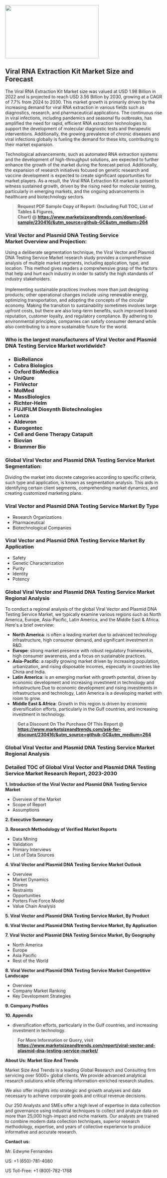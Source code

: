 <p><img class="alignnone size-medium wp-image-20088" src="https://ffe5etoiles.com/wp-content/uploads/2024/12/MST1-300x171.png" alt="" width="300" height="171" /></p><h2>Viral RNA Extraction Kit Market Size and Forecast</h2><p>The Viral RNA Extraction Kit Market size was valued at USD 1.98 Billion in 2022 and is projected to reach USD 3.56 Billion by 2030, growing at a CAGR of 7.7% from 2024 to 2030. This market growth is primarily driven by the increasing demand for viral RNA extraction in various fields such as diagnostics, research, and pharmaceutical applications. The continuous rise in viral infections, including pandemics and seasonal flu outbreaks, has amplified the need for rapid, efficient RNA extraction technologies to support the development of molecular diagnostic tests and therapeutic interventions. Additionally, the growing prevalence of chronic diseases and viral infections globally is fueling the demand for these kits, contributing to their market expansion.</p><p>Technological advancements, such as automated RNA extraction systems and the development of high-throughput solutions, are expected to further enhance the growth of the market during the forecast period. Additionally, the expansion of research initiatives focused on genetic research and vaccine development is expected to create significant opportunities for market players. As a result, the Viral RNA Extraction Kit market is poised to witness sustained growth, driven by the rising need for molecular testing, particularly in emerging markets, and the ongoing advancements in healthcare and biotechnology sectors.</p></p><blockquote id="" class=""><strong>Request PDF Sample Copy of Report: (Including Full TOC, List of Tables &amp; Figures, Chart)&nbsp;@&nbsp;<strong><a href="https://www.marketsizeandtrends.com/download-sample/230416/&utm_source=github-GC&utm_medium=264" target="_blank">https://www.marketsizeandtrends.com/download-sample/230416/&utm_source=github-GC&utm_medium=264</a></strong></strong></blockquote><h3 id="" class="">Viral Vector and Plasmid DNA Testing Service Market&nbsp;Overview and Projection:</h3><p id="" class="">Using a deliberate segmentation technique, the Viral Vector and Plasmid DNA Testing Service Market research study provides a comprehensive analysis of multiple market segments, including application, type, and location. This method gives readers a comprehensive grasp of the factors that help and hurt each industry in order to satisfy the high standards of industry stakeholders. <br /> <br />Implementing sustainable practices involves more than just designing products; other operational changes include using renewable energy, optimizing transportation, and adopting the concepts of the circular economy. Making the transition to sustainability sometimes involves large upfront costs, but there are also long-term benefits, such improved brand reputation, customer loyalty, and regulatory compliance. By adhering to environmental principles, companies can satisfy consumer demand while also contributing to a more sustainable future for the world.</p><h3 id="" class="">Who is the largest manufacturers of&nbsp;Viral Vector and Plasmid DNA Testing Service Market worldwide?</h3><h3 class=""><p><ul><li>BioReliance </li><li> Cobra Biologics </li><li> Oxford BioMedica </li><li> UniQure </li><li> FinVector </li><li> MolMed </li><li> MassBiologics </li><li> Richter-Helm </li><li> FUJIFILM Diosynth Biotechnologies </li><li> Lonza </li><li> Aldevron </li><li> Eurogentec </li><li> Cell and Gene Therapy Catapult </li><li> Biovian </li><li> Brammer Bio</li></ul></p></h3><h3 id="" class="">Global&nbsp;Viral Vector and Plasmid DNA Testing Service Market Segmentation:</h3><p id="" class="">Dividing the market into discrete categories according to specific criteria, such type and application, is known as segmentation analysis. This aids in identifying certain client segments, comprehending market dynamics, and creating customized marketing plans.</p><h3 id="" class="">Viral Vector and Plasmid DNA Testing Service Market&nbsp;By Type</h3><p><p><ul><li>Research Organizations</li><li> Pharmaceutical</li><li> Biotechnological Companies</p></li></ul></p></p><h3 id="" class="">Viral Vector and Plasmid DNA Testing Service Market&nbsp;By Application</h3><p class=""><p><ul><li>Safety</li><li> Genetic Characterization</li><li> Purity</li><li> Identity</li><li> Potency</li></ul></p></p><h3 id="" class="">Global Viral Vector and Plasmid DNA Testing Service Market Regional Analysis</h3><p id="" class="">To conduct a regional analysis of the global Viral Vector and Plasmid DNA Testing Service Market, we typically examine various regions such as North America, Europe, Asia-Pacific, Latin America, and the Middle East &amp; Africa. Here's a brief overview:</p><ul><li><strong>North America</strong>: is often a leading market due to advanced technology infrastructure, high consumer demand, and significant investment in R&amp;D.</li><li><strong>Europe</strong>: strong market presence with robust regulatory frameworks, high consumer awareness, and a focus on sustainable practices.</li><li><strong>Asia-Pacific</strong>: a rapidly growing market driven by increasing population, urbanization, and rising disposable incomes, especially in countries like China and India.</li><li><strong>Latin America</strong>: is an emerging market with growth potential, driven by economic development and increasing investment in technology and infrastructure.Due to economic development and rising investments in infrastructure and technology, Latin America is a developing market with room to grow.</li><li><strong>Middle East &amp; Africa</strong>: Growth in this region is driven by economic diversification efforts, particularly in the Gulf countries, and increasing investment in technology.</li></ul><blockquote id="" class=""><strong>Get a Discount On The Purchase Of This Report @ <strong><a href="https://www.marketsizeandtrends.com/ask-for-discount/230416/&utm_source=github-GC&utm_medium=264" target="_blank">https://www.marketsizeandtrends.com/ask-for-discount/230416/&utm_source=github-GC&utm_medium=264</a></strong></strong></blockquote><h3 id="" class="">Global Viral Vector and Plasmid DNA Testing Service Market Regional Analysis</h3><h3 id="" class="">Detailed TOC of Global Viral Vector and Plasmid DNA Testing Service Market Research Report, 2023-2030</h3><p id="" class=""><strong>1. Introduction of the Viral Vector and Plasmid DNA Testing Service Market</strong></p><ul><li>Overview of the Market</li><li>Scope of Report</li><li>Assumptions</li></ul><p id="" class=""><strong>2. Executive Summary</strong></p><p id="" class=""><strong>3. Research Methodology of Verified Market Reports</strong></p><ul><li>Data Mining</li><li>Validation</li><li>Primary Interviews</li><li>List of Data Sources</li></ul><p id="" class=""><strong>4. Viral Vector and Plasmid DNA Testing Service Market Outlook</strong></p><ul><li>Overview</li><li>Market Dynamics</li><li>Drivers</li><li>Restraints</li><li>Opportunities</li><li>Porters Five Force Model</li><li>Value Chain Analysis</li></ul><p id="" class=""><strong>5. Viral Vector and Plasmid DNA Testing Service Market, By Product</strong></p><p id="" class=""><strong>6. Viral Vector and Plasmid DNA Testing Service Market, By Application</strong></p><p id="" class=""><strong>7. Viral Vector and Plasmid DNA Testing Service Market, By Geography</strong></p><ul><li>North America</li><li>Europe</li><li>Asia Pacific</li><li>Rest of the World</li></ul><p id="" class=""><strong>8. Viral Vector and Plasmid DNA Testing Service Market Competitive Landscape</strong></p><ul><li>Overview</li><li>Company Market Ranking</li><li>Key Development Strategies</li></ul><p id="" class=""><strong>9. Company Profiles</strong></p><p id="" class=""><strong>10. Appendix</strong></p><ul><li>diversification efforts, particularly in the Gulf countries, and increasing investment in technology.</li></ul><blockquote id="" class=""><strong>For More Information or Query, visit <strong><strong><a href="https://www.marketsizeandtrends.com/report/viral-vector-and-plasmid-dna-testing-service-market/" target="_blank">https://www.marketsizeandtrends.com/report/viral-vector-and-plasmid-dna-testing-service-market/</a></strong></strong></strong></blockquote><p id="" class=""><strong>About Us: Market Size And Trends</strong></p><p id="" class="">Market Size And Trends is a leading Global Research and Consulting firm servicing over 5000+ global clients. We provide advanced analytical research solutions while offering information-enriched research studies.</p><p id="" class="">We also offer insights into strategic and growth analyses and data necessary to achieve corporate goals and critical revenue decisions.</p><p id="" class="">Our 250 Analysts and SMEs offer a high level of expertise in data collection and governance using industrial techniques to collect and analyze data on more than 25,000 high-impact and niche markets. Our analysts are trained to combine modern data collection techniques, superior research methodology, expertise, and years of collective experience to produce informative and accurate research.</p><p id="" class=""><strong>Contact us:</strong></p><p id="" class="">Mr. Edwyne Fernandes</p><p id="" class="">US: +1 (650)-781-4080</p><p id="" class="">US Toll-Free: +1 (800)-782-1768</p>
